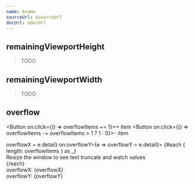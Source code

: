 ```yaml
---
name: $name
sourceUrl: $sourceUrl
docUrl: $docUrl
---
```


<script lang="ts">
	import { subDays, subMonths } from 'date-fns';

	import Button from '$lib/components/Button.svelte';
	import Preview from '$lib/components/Preview.svelte';

	import { remainingViewportHeight, remainingViewportWidth, overflow } from '$lib/actions/layout';

	let overflowX = 0;
	let overflowY = 0;
	let overflowItems = 1;
</script>

## remainingViewportHeight

> TODO

## remainingViewportWidth

> TODO

## overflow

<Button on:click={() => overflowItems += 1}>+ item</Button>
<Button on:click={() => overflowItems -= overflowItems > 1 ? 1 : 0}>- item</Button>

<div class="w-1/2 h-[100px] border border-black/20 rounded-lg bg-white whitespace-nowrap truncate p-4" use:overflow on:overflowX={e => overflowX = e.detail} on:overflowY={e => overflowY = e.detail}>
	{#each { length: overflowItems } as _}
		<div>Resize the window to see text truncate and watch values</div>
	{/each}
</div>
<div>overflowX: {overflowX}</div>
<div>overflowY: {overflowY}</div>
